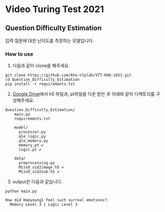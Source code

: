 # Video Turing Test 2021

## Question Difficulty Estimation
입력 질문에 대한 난이도를 측정하는 모델입니다.

### How to use
  1. 다음과 같이 clone을 해주세요.
  ```
  git clone https://github.com/khu-nlplab/VTT-KHU-2021.git
  cd Question_Difficulty_Estimation
  pip install -r requirements.txt
  ```
  2. [Google Drive](https://drive.google.com/drive/u/1/folders/15SUdNCiw_Q1Bmh_CksodztG8rW2XMvpv)에서 h5 파일과, pt파일을 다운 받은 후 아래와 같이 디렉토리를 구성해주세요.
  ```
  Question_Difficulty_Estimation/
      main.py
      requirements.txt
      
      model/
        processor.py
        qle_logic.py
        qle_memory.py
        memory.pt ✔
        logic.pt ✔

      data/
        preprocessing.py
        MissO_vid2image.h5 ✔
        MissO_vid2sub.h5 ✔
  ```
  3. output은 다음과 같습니다.
  ```
  python main.py
  
  How did Haeyoung1 feel such surreal emotions?:
    Memory Level 3 | Logic Level 3 
  ```
